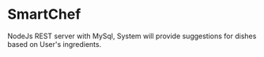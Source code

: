 # SmartChef
NodeJs REST server with MySql, System will provide suggestions for dishes based on User's ingredients.
